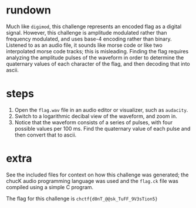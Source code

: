 # rundown
Much like `digimod`, this challenge represents an encoded flag as a digital signal. However,
this challenge is amplitude modulated rather than frequency modulated, and uses base-4 encoding rather
than binary. Listened to as an audio file, it sounds like morse code or like two interpolated morse
code tracks; this is misleading. Finding the flag requires analyzing the amplitude pulses of the waveform
in order to determine the quaternary values of each character of the flag, and then decoding that into ascii.

# steps
1) Open the `flag.wav` file in an audio editor or visualizer, such as `audacity`.
2) Switch to a logarithmic decibal view of the waveform, and zoom in.
3) Notice that the waveform consists of a series of pulses, with four possible values per 100 ms. Find the
quaternary value of each pulse and then convert that to ascii.

# extra
See the included files for context on how this challenge was generated; the chucK audio programming language was used and
the `flag.ck` file was compiled using a simple C program.

The flag for this challenge is `chctf{d0nT_@@sk_TuFF_9V3sTion5}`